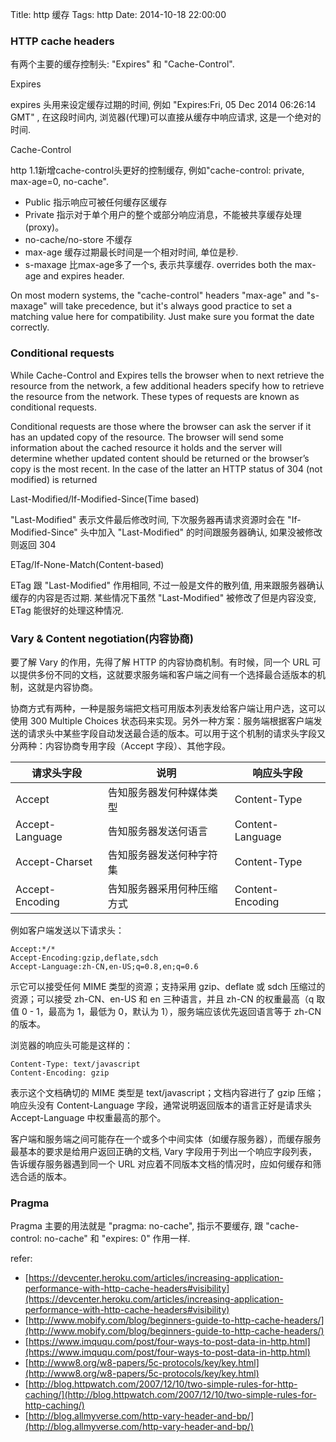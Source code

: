 Title: http 缓存
Tags: http
Date: 2014-10-18 22:00:00

### HTTP cache headers

有两个主要的缓存控制头: "Expires" 和 "Cache-Control".

Expires

expires 头用来设定缓存过期的时间, 例如 "Expires:Fri, 05 Dec 2014 06:26:14 GMT" , 在这段时间内, 浏览器(代理)可以直接从缓存中响应请求, 这是一个绝对的时间.

Cache-Control

http 1.1新增cache-control头更好的控制缓存, 例如"cache-control: private, max-age=0, no-cache". 

- Public 指示响应可被任何缓存区缓存
- Private 指示对于单个用户的整个或部分响应消息，不能被共享缓存处理(proxy)。
- no-cache/no-store 不缓存
- max-age 缓存过期最长时间是一个相对时间,  单位是秒.
- s-maxage 比max-age多了一个s, 表示共享缓存. overrides both the max-age and expires header.

On most modern systems, the "cache-control" headers "max-age" and "s-maxage" will take precedence, but it's always good practice to set a matching value here for compatibility. Just make sure you format the date correctly.

### Conditional requests
While Cache-Control and Expires tells the browser when to next retrieve the resource from the network, a few additional headers specify how to retrieve the resource from the network. These types of requests are known as conditional requests.

Conditional requests are those where the browser can ask the server if it has an updated copy of the resource. The browser will send some information about the cached resource it holds and the server will determine whether updated content should be returned or the browser’s copy is the most recent. In the case of the latter an HTTP status of 304 (not modified) is returned

Last-Modified/If-Modified-Since(Time based)

"Last-Modified" 表示文件最后修改时间, 下次服务器再请求资源时会在 "If-Modified-Since" 头中加入 "Last-Modified" 的时间跟服务器确认, 如果没被修改则返回 304

ETag/If-None-Match(Content-based)

ETag 跟 "Last-Modified" 作用相同, 不过一般是文件的散列值, 用来跟服务器确认缓存的内容是否过期. 某些情况下虽然 "Last-Modified" 被修改了但是内容没变, ETag 能很好的处理这种情况.

### Vary & Content negotiation(内容协商)

要了解 Vary 的作用，先得了解 HTTP 的内容协商机制。有时候，同一个 URL 可以提供多份不同的文档，这就要求服务端和客户端之间有一个选择最合适版本的机制，这就是内容协商。

协商方式有两种，一种是服务端把文档可用版本列表发给客户端让用户选，这可以使用 300 Multiple Choices 状态码来实现。另外一种方案：服务端根据客户端发送的请求头中某些字段自动发送最合适的版本。可以用于这个机制的请求头字段又分两种：内容协商专用字段（Accept 字段）、其他字段。


请求头字段  | 说明 | 响应头字段
------------|------|-----------
Accept      | 告知服务器发何种媒体类型 | Content-Type
Accept-Language | 告知服务器发送何语言 | Content-Language
Accept-Charset | 告知服务器发送何种字符集 | Content-Type
Accept-Encoding | 告知服务器采用何种压缩方式 | Content-Encoding

例如客户端发送以下请求头：

    Accept:*/*
    Accept-Encoding:gzip,deflate,sdch
    Accept-Language:zh-CN,en-US;q=0.8,en;q=0.6

示它可以接受任何 MIME 类型的资源；支持采用 gzip、deflate 或 sdch 压缩过的资源；可以接受 zh-CN、en-US 和 en 三种语言，并且 zh-CN 的权重最高（q 取值 0 - 1，最高为 1，最低为 0，默认为 1），服务端应该优先返回语言等于 zh-CN 的版本。

浏览器的响应头可能是这样的：

    Content-Type: text/javascript
    Content-Encoding: gzip

表示这个文档确切的 MIME 类型是 text/javascript；文档内容进行了 gzip 压缩；响应头没有 Content-Language 字段，通常说明返回版本的语言正好是请求头 Accept-Language 中权重最高的那个。

客户端和服务端之间可能存在一个或多个中间实体（如缓存服务器），而缓存服务最基本的要求是给用户返回正确的文档, Vary 字段用于列出一个响应字段列表，告诉缓存服务器遇到同一个 URL 对应着不同版本文档的情况时，应如何缓存和筛选合适的版本。

### Pragma

Pragma 主要的用法就是 "pragma: no-cache", 指示不要缓存, 跟 "cache-control: no-cache" 和 "expires: 0" 作用一样.

refer:

- [https://devcenter.heroku.com/articles/increasing-application-performance-with-http-cache-headers#visibility](https://devcenter.heroku.com/articles/increasing-application-performance-with-http-cache-headers#visibility) 
- [http://www.mobify.com/blog/beginners-guide-to-http-cache-headers/](http://www.mobify.com/blog/beginners-guide-to-http-cache-headers/)
- [https://www.imququ.com/post/four-ways-to-post-data-in-http.html](https://www.imququ.com/post/four-ways-to-post-data-in-http.html)
- [http://www8.org/w8-papers/5c-protocols/key/key.html](http://www8.org/w8-papers/5c-protocols/key/key.html)
- [http://blog.httpwatch.com/2007/12/10/two-simple-rules-for-http-caching/](http://blog.httpwatch.com/2007/12/10/two-simple-rules-for-http-caching/)
- [http://blog.allmyverse.com/http-vary-header-and-bp/](http://blog.allmyverse.com/http-vary-header-and-bp/)
